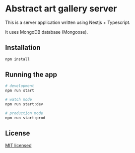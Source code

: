 # Abstract art gallery server

This is a server application written using Nestjs + Typescript.

It uses MongoDB database (Mongoose).

## Installation

```bash
npm install
```

## Running the app

```bash
# development
npm run start

# watch mode
npm run start:dev

# production mode
npm run start:prod
```

## License

[MIT licensed](LICENSE)
